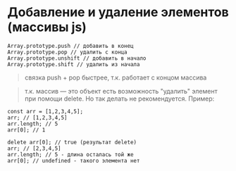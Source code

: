 # Добавление и удаление элементов (массивы js)
```
Array.prototype.push // добавить в конец
Array.prototype.pop // удалить с конца
Array.prototype.unshift // добавить в начало
Array.prototype.shift // удалить из начала
```
> связка push + pop быстрее, т.к. работает с концом массива

> т.к. массив — это объект есть возможность "удалить" элемент при помощи delete. Но так делать не рекомендуется. Пример:

```
const arr = [1,2,3,4,5];
arr; // [1,2,3,4,5]
arr.length; // 5
arr[0]; // 1

delete arr[0]; // true (результат delete)
arr; // [2,3,4,5]
arr.length; // 5 - длина осталась той же
arr[0]; // undefined - такого элемента нет
```